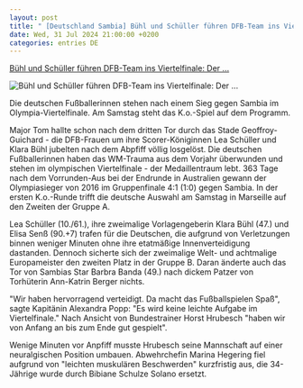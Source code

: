 ```yaml
---
layout: post
title: " [Deutschland Sambia] Bühl und Schüller führen DFB-Team ins Viertelfinale: Der ..."
date: Wed, 31 Jul 2024 21:00:00 +0200
categories: entries DE
---
```

[Bühl und Schüller führen DFB-Team ins Viertelfinale: Der ...](https://www.spox.com/de/sport/olympia/2407/Artikel/deutschland-vs-sambia-frauen-fussball-bei-olympia-heute-im-liveticker.html)

![Bühl und Schüller führen DFB-Team ins Viertelfinale: Der ...](https://www.spox.com/de/sport/olympia/2407/Bilder/dfb-1600.gif)

Die deutschen Fußballerinnen stehen nach einem Sieg gegen Sambia im Olympia-Viertelfinale. Am Samstag steht das K.o.-Spiel auf dem Programm.

Major Tom hallte schon nach dem dritten Tor durch das Stade Geoffroy-Guichard - die DFB-Frauen um ihre Scorer-Königinnen Lea Schüller und Klara Bühl jubelten nach dem Abpfiff völlig losgelöst. Die deutschen Fußballerinnen haben das WM-Trauma aus dem Vorjahr überwunden und stehen im olympischen Viertelfinale - der Medaillentraum lebt. 363 Tage nach dem Vorrunden-Aus bei der Endrunde in Australien gewann der Olympiasieger von 2016 im Gruppenfinale 4:1 (1:0) gegen Sambia. In der ersten K.o.-Runde trifft die deutsche Auswahl am Samstag in Marseille auf den Zweiten der Gruppe A.

Lea Schüller (10./61.), ihre zweimalige Vorlagengeberin Klara Bühl (47.) und Elisa Senß (90.+7) trafen für die Deutschen, die aufgrund von Verletzungen binnen weniger Minuten ohne ihre etatmäßige Innenverteidigung dastanden. Dennoch sicherte sich der zweimalige Welt- und achtmalige Europameister den zweiten Platz in der Gruppe B. Daran änderte auch das Tor von Sambias Star Barbra Banda (49.) nach dickem Patzer von Torhüterin Ann-Katrin Berger nichts.

"Wir haben hervorragend verteidigt. Da macht das Fußballspielen Spaß", sagte Kapitänin Alexandra Popp: "Es wird keine leichte Aufgabe im Viertelfinale." Nach Ansicht von Bundestrainer Horst Hrubesch "haben wir von Anfang an bis zum Ende gut gespielt".

Wenige Minuten vor Anpfiff musste Hrubesch seine Mannschaft auf einer neuralgischen Position umbauen. Abwehrchefin Marina Hegering fiel aufgrund von "leichten muskulären Beschwerden" kurzfristig aus, die 34-Jährige wurde durch Bibiane Schulze Solano ersetzt.

